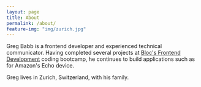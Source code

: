 ```yaml
---
layout: page
title: About
permalink: /about/
feature-img: "img/zurich.jpg"
---
```


Greg Babb is a frontend developer and experienced technical communicator. Having  completed several projects at [Bloc's Frontend Development](https://www.bloc.io/frontend-development-bootcamp) coding bootcamp, he continues to build applications such as for Amazon's Echo device. 

Greg lives in Zurich, Switzerland, with his family.
